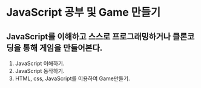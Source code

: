 # JavaScript 공부 및 Game 만들기
  
## JavaScript를 이해하고 스스로 프로그래밍하거나 클론코딩을 통해 게임을 만들어본다.
  1. JavaScript 이해하기.
  2. JavaScript 동작하기.
  3. HTML, css, JavaScript를 이용하여 Game만들기.